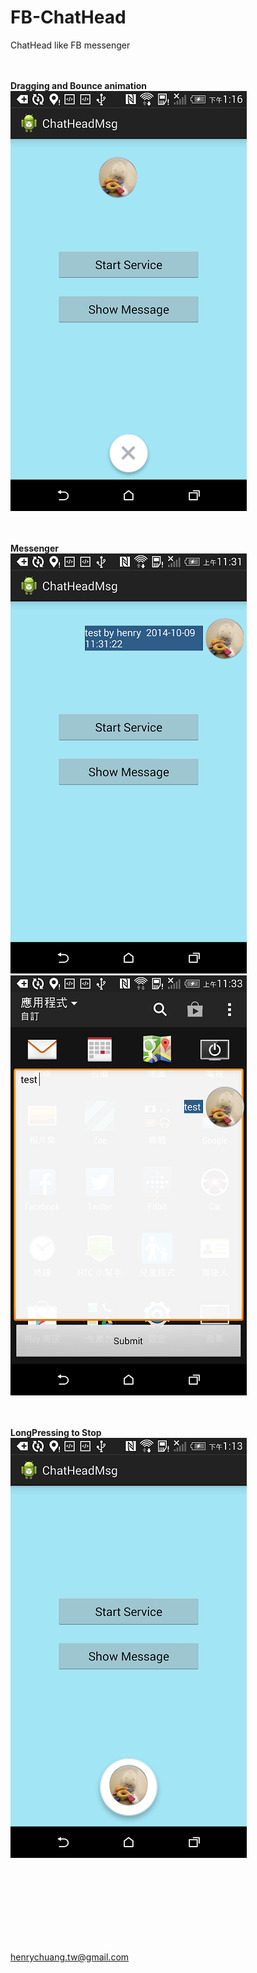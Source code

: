 FB-ChatHead
===========

ChatHead like FB messenger

<br/><br/>
**Dragging and Bounce animation**<br/>
![](assets/drag.png)

<br/><br/>
**Messenger**<br/>
![](assets/messenger1.png)
![](assets/messenger2.png)

<br/><br/>
**LongPressing to Stop**<br/>
![](assets/pic_delete.png)

<br/><br/>
<declare-styleable name="MyImageViewAttr"><br/>
    <attr name="hover_res" format="reference" /><br/>
</declare-styleable><br/>

<br/><br/>
henrychuang.tw@gmail.com
